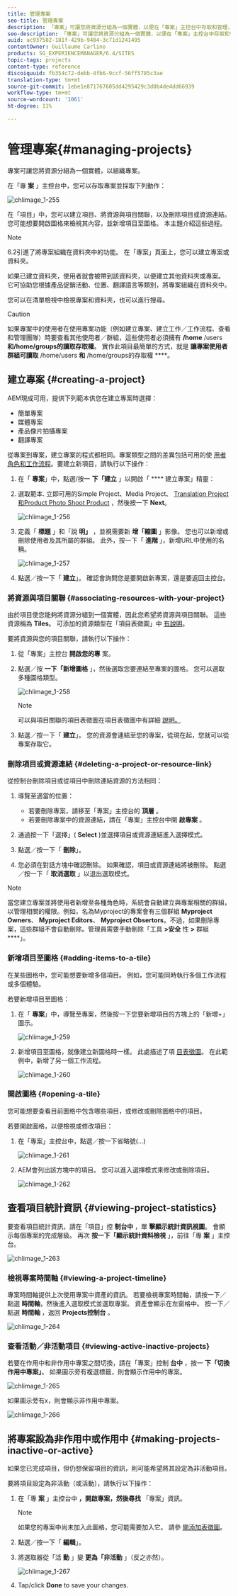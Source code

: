 ```yaml
---
title: 管理專案
seo-title: 管理專案
description: 「專案」可讓您將資源分組為一個實體，以便在「專案」主控台中存取和管理，以組織您的專案
seo-description: 「專案」可讓您將資源分組為一個實體，以便在「專案」主控台中存取和管理，以組織您的專案
uuid: ac937582-181f-429b-9404-3c71d1241495
contentOwner: Guillaume Carlino
products: SG_EXPERIENCEMANAGER/6.4/SITES
topic-tags: projects
content-type: reference
discoiquuid: fb354c72-debb-4fb6-9ccf-56ff5785c3ae
translation-type: tm+mt
source-git-commit: 1ebe1e871767605dd4295429c3d0b4de4dd66939
workflow-type: tm+mt
source-wordcount: '1061'
ht-degree: 11%

---
```



# 管理專案{#managing-projects}

專案可讓您將資源分組為一個實體，以組織專案。

在「專 **案** 」主控台中，您可以存取專案並採取下列動作：

![chlimage_1-255](assets/chlimage_1-255.png)

在「項目」中，您可以建立項目、將資源與項目關聯，以及刪除項目或資源連結。 您可能想要開啟圖格來檢視其內容，並新增項目至圖格。 本主題介紹這些過程。

>[!NOTE]
>
>6.2引進了將專案組織在資料夾中的功能。 在「專案」頁面上，您可以建立專案或資料夾。
>
>如果已建立資料夾，使用者就會被帶到該資料夾，以便建立其他資料夾或專案。 它可協助您根據產品促銷活動、位置、翻譯語言等類別，將專案組織在資料夾中。
>
>您可以在清單檢視中檢視專案和資料夾，也可以進行搜尋。

>[!CAUTION]
>
>如果專案中的使用者在使用專案功能（例如建立專案、建立工作／工作流程、查看和管理團隊）時要查看其他使用者／群組，這些使用者必須擁有 **/home** /users **和/home/groups的讀取存取權**。 實作此項目最簡單的方式，就是 **讓專案使用者群組可讀取** /home/users **和** /home/groups的存取權 ****。

## 建立專案 {#creating-a-project}

AEM現成可用，提供下列範本供您在建立專案時選擇：

* 簡單專案
* 媒體專案
* 產品像片拍攝專案
* 翻譯專案

從專案到專案，建立專案的程式都相同。專案類型之間的差異包括可用的使 [用者角色](/help/sites-authoring/projects.md)[和工作流程](/help/sites-authoring/projects-with-workflows.md)。要建立新項目，請執行以下操作：

1. 在「 **專案**」中，點選/按一 **下「建立** 」以開啟「 **** 建立專案」精靈：
1. 選取範本. 立即可用的Simple Project、Media Project、 [Translation Project](/help/sites-administering/tc-manage.md)[和Product Photo Shoot Product](/help/sites-authoring/managing-product-information.md) ，然後按一下 **Next**。

   ![chlimage_1-256](assets/chlimage_1-256.png)

1. 定義「 **標題** 」和「說 **明」** ，並視需要新 **增「縮圖** 」影像。 您也可以新增或刪除使用者及其所屬的群組。 此外，按一下「 **進階** 」，新增URL中使用的名稱。

   ![chlimage_1-257](assets/chlimage_1-257.png)

1. 點選／按一下「 **建立**」。 確認會詢問您是要開啟新專案，還是要返回主控台。

### 將資源與項目關聯 {#associating-resources-with-your-project}

由於項目使您能夠將資源分組到一個實體，因此您希望將資源與項目關聯。 這些資源稱為 **Tiles**。 可添加的資源類型在「項目表徵圖」中 [有說明](/help/sites-authoring/projects.md#project-tiles)。

要將資源與您的項目關聯，請執行以下操作：

1. 從「專案」主控台 **開啟您的專** 案。
1. 點選／按 **一下「新增圖格** 」，然後選取您要連結至專案的圖格。 您可以選取多種圖格類型。

   ![chlimage_1-258](assets/chlimage_1-258.png)

   >[!NOTE]
   >
   >可以與項目關聯的項目表徵圖在項目表徵圖中有詳細 [說明。](/help/sites-authoring/projects.md#project-tiles)

1. 點選／按一下「 **建立**」。 您的資源會連結至您的專案，從現在起，您就可以從專案存取它。

### 刪除項目或資源連結 {#deleting-a-project-or-resource-link}

從控制台刪除項目或從項目中刪除連結資源的方法相同：

1. 導覽至適當的位置：

   * 若要刪除專案，請移至「專案」主控台的 **頂層** 。
   * 若要刪除專案中的資源連結，請在「專案」主控台中開 **啟專案** 。

1. 通過按一下「選擇」( **Select** )並選擇項目或資源連結進入選擇模式。
1. 點選／按一下「 **刪除**」。

1. 您必須在對話方塊中確認刪除。 如果確認，項目或資源連結將被刪除。 點選／按一下「 **取消選取** 」以退出選取模式。

>[!NOTE]
>
>當您建立專案並將使用者新增至各種角色時，系統會自動建立與專案相關的群組，以管理相關的權限。例如，名為Myproject的專案會有三個群組 **Myproject Owners**、 **Myproject Editors**、 **Myproject Obsertors**。不過，如果刪除專案，這些群組不會自動刪除。管理員需要手動刪除「工具 **>安全** 性 **>** 群組 ****」。

### 新增項目至圖格 {#adding-items-to-a-tile}

在某些圖格中，您可能想要新增多個項目。 例如，您可能同時執行多個工作流程或多個體驗。

若要新增項目至圖格：

1. 在「 **專案**」中，導覽至專案，然後按一下您要新增項目的方塊上的「新增+」圖示。

   ![chlimage_1-259](assets/chlimage_1-259.png)

1. 新增項目至圖格，就像建立新圖格時一樣。 此處描述了項 [目表徵圖](/help/sites-authoring/projects.md#project-tiles)。 在此範例中，新增了另一個工作流程。

   ![chlimage_1-260](assets/chlimage_1-260.png)

### 開啟圖格 {#opening-a-tile}

您可能想要查看目前圖格中包含哪些項目，或修改或刪除圖格中的項目。

若要開啟圖格，以便檢視或修改項目：

1. 在「專案」主控台中，點選／按一下省略號(...)

   ![chlimage_1-261](assets/chlimage_1-261.png)

1. AEM會列出該方塊中的項目。 您可以進入選擇模式來修改或刪除項目。

   ![chlimage_1-262](assets/chlimage_1-262.png)

## 查看項目統計資訊 {#viewing-project-statistics}

要查看項目統計資訊，請在「項目」控 **制台中** ，單 **擊顯示統計資訊視圖**。 會顯示每個專案的完成層級。 再次 **按一下「顯示統計資料檢視** 」，前往「專 **案** 」主控台。

![chlimage_1-263](assets/chlimage_1-263.png)

### 檢視專案時間軸 {#viewing-a-project-timeline}

專案時間軸提供上次使用專案中資產的資訊。 若要檢視專案時間軸，請按一下／點選 **時間軸**，然後進入選取模式並選取專案。 資產會顯示在左窗格中。 按一下／點選 **時間軸** ，返回 **Projects控制台** 。

![chlimage_1-264](assets/chlimage_1-264.png)

### 查看活動／非活動項目 {#viewing-active-inactive-projects}

若要在作用中和非作用中專案之間切換，請在「專案」控制 **台中** ，按一 **下「切換作用中專案」**。 如果圖示旁有複選標籤，則會顯示作用中的專案。

![chlimage_1-265](assets/chlimage_1-265.png)

如果圖示旁有x，則會顯示非作用中專案。

![chlimage_1-266](assets/chlimage_1-266.png)

## 將專案設為非作用中或作用中 {#making-projects-inactive-or-active}

如果您已完成項目，但仍想保留項目的資訊，則可能希望將其設定為非活動項目。

要將項目設定為非活動（或活動），請執行以下操作：

1. 在「專 **案** 」主控台中 **，開啟專案，然後尋找** 「專案」資訊。

   >[!NOTE]
   如果您的專案中尚未加入此圖格，您可能需要加入它。 請參 [閱添加表徵圖](#adding-items-to-a-tile)。

1. 點選／按一下「 **編輯**」。
1. 將選取器從「活 **動** 」變 **更為「非活動** 」（反之亦然）。

   ![chlimage_1-267](assets/chlimage_1-267.png)

1. Tap/click **Done** to save your changes.


